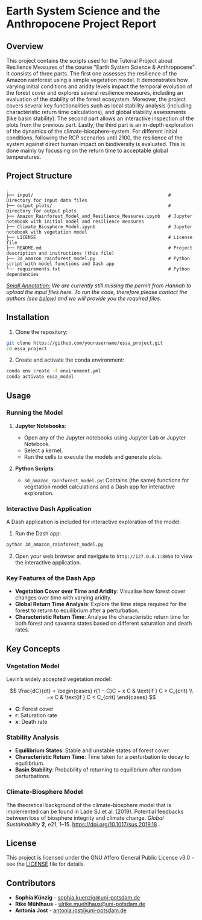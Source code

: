 # Earth System Science and the Anthropocene Project Report

## Overview
This project contains the scripts used for the Tutorial Project about Resilience Measures of the course "Earth System Science & Anthropocene". It consists of three parts. The first one assesses the resilience of the Amazon rainforest using a simple vegetation model. It demonstrates how varying initial conditions and aridity levels impact the temporal evolution of the forest cover and explores several resilience measures, including an evaluation of the stability of the forest ecosystem. Moreover, the project covers several key functionalities such as local stability analysis (including characteristic return time calculations), and global stability assessments (like basin stability). The second part allows an interactive inspection of the plots from the previous part. Lastly, the third part is an in-depth exploration of the dynamics of the climate-biosphere-system. For different initial conditions, following the RCP scenarios until 2100, the resilience of the system against direct human impact on biodiversity is evaluated. This is done mainly by focussing on the return time to acceptable global temperatures.

## Project Structure

```
.
├── input/                                                  # Directory for input data files
├── output_plots/                                           # Directory for output plots
├── Amazon_Rainforest_Model_and_Resilience_Measures.ipynb   # Jupyter notebook with initial model and resilience measures
├── Climate_Biosphere_Model.ipynb                           # Jupyter notebook with vegetation model
├── LICENSE                                                 # License file
├── README.md                                               # Project description and instructions (this file)
├── 3d_amazon_rainforest_model.py                           # Python script with model functions and Dash app
└── requirements.txt                                        # Python dependencies
```
*<u>Small Annotation:</u> We are currently still missing the permit from Hannah to upload the input files here. To run the code, therefore please contact the authors (see [below](#contributors)) and we will provide you the required files.*

## Installation

1. Clone the repository:

```bash
git clone https://github.com/yourusername/essa_project.git
cd essa_project
```

2. Create and activate the conda environment:

```bash
conda env create -f environment.yml
conda activate essa_model
```

## Usage

### Running the Model

1. **Jupyter Notebooks**:
   - Open any of the Jupyter notebooks using Jupyter Lab or Jupyter Notebook.
   - Select a kernel.
   - Run the cells to execute the models and generate plots.

2. **Python Scripts**:
   - `3d_amazon_rainforest_model.py`: Contains (the same) functions for vegetation model calculations and a Dash app for interactive exploration.

### Interactive Dash Application

A Dash application is included for interactive exploration of the model:

1. Run the Dash app:

```bash
python 3d_amazon_rainforest_model.py
```

2. Open your web browser and navigate to `http://127.0.0.1:8050` to view the interactive application.

### Key Features of the Dash App

- **Vegetation Cover over Time and Aridity**: Visualise how forest cover changes over time with varying aridity.
- **Global Return Time Analysis**: Explore the time steps required for the forest to return to equilibrium after a perturbation.
- **Characteristic Return Time**: Analyse the characteristic return time for both forest and savanna states based on different saturation and death rates.

## Key Concepts

### Vegetation Model

Levin’s widely accepted vegetation model:

$$ 
\frac{dC}{dt} = 
\begin{cases}   
    r(1 − C)C − x C & \text{if } C > C_{crit} \\
    −x C & \text{if } C < C_{crit}
\end{cases}
$$

- **C**: Forest cover
- **r**: Saturation rate
- **x**: Death rate

### Stability Analysis

- **Equilibrium States**: Stable and unstable states of forest cover.
- **Characteristic Return Time**: Time taken for a perturbation to decay to equilibrium.
- **Basin Stability**: Probability of returning to equilibrium after random perturbations.

### Climate-Biosphere Model

The theoretical background of the climate-biosphere model that is implemented can be found in Lade SJ et al. (2019). Potential feedbacks between loss of biosphere
integrity and climate change. _Global Sustainability_ **2**, e21, 1–15. https://doi.org/10.1017/sus.2019.18 .

## License

This project is licensed under the GNU Affero General Public License v3.0 - see the [LICENSE](LICENSE) file for details.

## Contributors

- **Sophia Künzig** - <sophia.kuenzig@uni-potsdam.de>
- **Rike Mühlhaus** - <ulrike.muehlhaus@uni-potsdam.de>
- **Antonia Jost**  - <antonia.jost@uni-potsdam.de>

